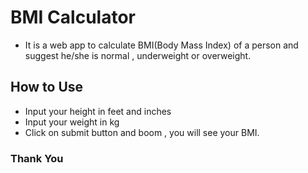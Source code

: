 # BMI Calculator

- It is a web app to calculate BMI(Body Mass Index) of a person and suggest he/she is normal , underweight or overweight.

## How to Use

- Input your height in feet and inches
- Input your weight in kg
- Click on submit button and boom , you will see your BMI.


### Thank You
